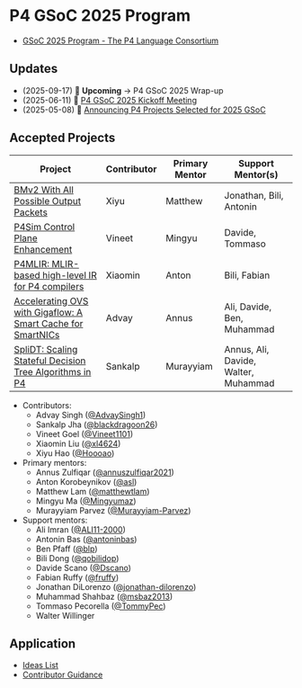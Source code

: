 # P4 GSoC 2025 Program

- [GSoC 2025 Program - The P4 Language Consortium](https://summerofcode.withgoogle.com/programs/2025/organizations/the-p4-language-consortium)

## Updates
- (2025-09-17) 📅 **Upcoming** → P4 GSoC 2025 Wrap-up  
- (2025-06-11) 🎥 [P4 GSoC 2025 Kickoff Meeting](https://www.youtube.com/watch?v=6PLrLzVYWPY)
- (2025-05-08) 📝 [Announcing P4 Projects Selected for 2025 GSoC](https://p4.org/announcing-p4-projects-selected-for-2025-gsoc/)

## Accepted Projects

| Project  | Contributor | Primary Mentor | Support Mentor(s) |
| -------- | ----------- | -------------- | ----------------- |
| [BMv2 With All Possible Output Packets] | Xiyu | Matthew | Jonathan, Bili, Antonin |
| [P4Sim Control Plane Enhancement] | Vineet | Mingyu | Davide, Tommaso |
| [P4MLIR: MLIR-based high-level IR for P4 compilers] | Xiaomin | Anton | Bili, Fabian |
| [Accelerating OVS with Gigaflow: A Smart Cache for SmartNICs] | Advay | Annus | Ali, Davide, Ben, Muhammad |
| [SpliDT: Scaling Stateful Decision Tree Algorithms in P4] | Sankalp | Murayyiam | Annus, Ali, Davide, Walter, Muhammad |

[BMv2 With All Possible Output Packets]: https://summerofcode.withgoogle.com/programs/2025/projects/dsjZn7sx
[P4Sim Control Plane Enhancement]: https://summerofcode.withgoogle.com/programs/2025/projects/4Kwb6VGX
[P4MLIR: MLIR-based high-level IR for P4 compilers]: https://summerofcode.withgoogle.com/programs/2025/projects/c7FcHjXq
[Accelerating OVS with Gigaflow: A Smart Cache for SmartNICs]: https://summerofcode.withgoogle.com/programs/2025/projects/YD415t5R
[SpliDT: Scaling Stateful Decision Tree Algorithms in P4]: https://summerofcode.withgoogle.com/programs/2025/projects/Qvq4a3yR

- Contributors:
  - Advay Singh ([@AdvaySingh1](https://github.com/AdvaySingh1))
  - Sankalp Jha ([@blackdragoon26](https://github.com/blackdragoon26))
  - Vineet Goel ([@Vineet1101](https://github.com/Vineet1101))
  - Xiaomin Liu ([@xl4624](https://github.com/xl4624))
  - Xiyu Hao ([@Hoooao](https://github.com/Hoooao))
- Primary mentors:
  - Annus Zulfiqar ([@annuszulfiqar2021](https://github.com/annuszulfiqar2021))
  - Anton Korobeynikov ([@asl](https://github.com/asl))
  - Matthew Lam ([@matthewtlam](https://github.com/matthewtlam))
  - Mingyu Ma ([@Mingyumaz](https://github.com/Mingyumaz))
  - Murayyiam Parvez ([@Murayyiam-Parvez](https://github.com/Murayyiam-Parvez))
- Support mentors:
  - Ali Imran ([@ALI11-2000](https://github.com/ALI11-2000))
  - Antonin Bas ([@antoninbas](https://github.com/antoninbas))
  - Ben Pfaff ([@blp](https://github.com/blp))
  - Bili Dong ([@qobilidop](https://github.com/qobilidop))
  - Davide Scano ([@Dscano](https://github.com/Dscano))
  - Fabian Ruffy ([@fruffy](https://github.com/fruffy))
  - Jonathan DiLorenzo ([@jonathan-dilorenzo](https://github.com/jonathan-dilorenzo))
  - Muhammad Shahbaz ([@msbaz2013](https://github.com/msbaz2013))
  - Tommaso Pecorella ([@TommyPec](https://github.com/TommyPec))
  - Walter Willinger

## Application

- [Ideas List](ideas_list.md)
- [Contributor Guidance](contributor_guidance.md)
